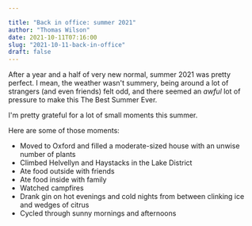 ```yaml
---

title: "Back in office: summer 2021"
author: "Thomas Wilson"
date: 2021-10-11T07:16:00
slug: "2021-10-11-back-in-office"
draft: false
---
```


After a year and a half of very new normal, summer 2021 was pretty perfect.  I mean, the weather wasn't summery, being around a lot of strangers (and even friends) felt odd, and there seemed an _awful_ lot of pressure to make this The Best Summer Ever.

I'm pretty grateful for a lot of small moments this summer.  

Here are some of those moments:

- Moved to Oxford and filled a moderate-sized house with an unwise number of plants 
- Climbed Helvellyn and Haystacks in the Lake District 
- Ate food outside with friends
- Ate food inside with family
- Watched campfires 
- Drank gin on hot evenings and cold nights from between clinking ice and wedges of citrus
- Cycled through sunny mornings and afternoons
